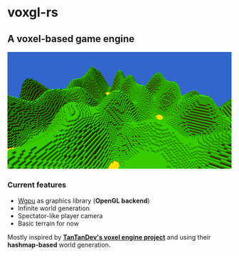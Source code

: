 # voxgl-rs

## A voxel-based game engine

![world-gen screenshot](github/screenshot.PNG)

### Current features

- [Wgpu](https://wgpu.rs/) as graphics library (**OpenGL backend**)
- Infinite world generation
- Spectator-like player camera
- Basic terrain for now

Mostly inspired by [**TanTanDev's voxel engine project**](https://github.com/TanTanDev/first_voxel_engine) and using their **hashmap-based** world generation. 